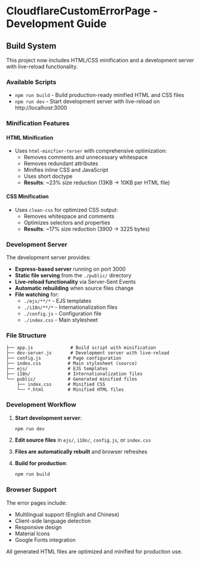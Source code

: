 # CloudflareCustomErrorPage - Development Guide

## Build System

This project now includes HTML/CSS minification and a development server with live-reload functionality.

### Available Scripts

- `npm run build` - Build production-ready minified HTML and CSS files
- `npm run dev` - Start development server with live-reload on http://localhost:3000

### Minification Features

#### HTML Minification
- Uses `html-minifier-terser` with comprehensive optimization:
  - Removes comments and unnecessary whitespace
  - Removes redundant attributes
  - Minifies inline CSS and JavaScript
  - Uses short doctype
  - **Results**: ~23% size reduction (13KB → 10KB per HTML file)

#### CSS Minification  
- Uses `clean-css` for optimized CSS output:
  - Removes whitespace and comments
  - Optimizes selectors and properties
  - **Results**: ~17% size reduction (3900 → 3225 bytes)

### Development Server

The development server provides:

- **Express-based server** running on port 3000
- **Static file serving** from the `./public/` directory
- **Live-reload functionality** via Server-Sent Events
- **Automatic rebuilding** when source files change
- **File watching** for:
  - `./ejs/**/*` - EJS templates
  - `./i18n/**/*` - Internationalization files
  - `./config.js` - Configuration file
  - `./index.css` - Main stylesheet

### File Structure

```
├── app.js              # Build script with minification
├── dev-server.js       # Development server with live-reload
├── config.js          # Page configuration
├── index.css          # Main stylesheet (source)
├── ejs/               # EJS templates
├── i18n/              # Internationalization files
└── public/            # Generated minified files
    ├── index.css      # Minified CSS
    └── *.html         # Minified HTML files
```

### Development Workflow

1. **Start development server**:
   ```bash
   npm run dev
   ```

2. **Edit source files** in `ejs/`, `i18n/`, `config.js`, or `index.css`

3. **Files are automatically rebuilt** and browser refreshes

4. **Build for production**:
   ```bash
   npm run build
   ```

### Browser Support

The error pages include:
- Multilingual support (English and Chinese)
- Client-side language detection
- Responsive design
- Material Icons
- Google Fonts integration

All generated HTML files are optimized and minified for production use.